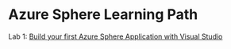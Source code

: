 # Azure Sphere Learning Path

Lab 1: [Build your first Azure Sphere Application with Visual Studio](/docs/Lab_1_Visual_Studio_and_Azure_Sphere/README.md)